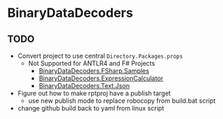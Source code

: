 # BinaryDataDecoders	

## TODO

* Convert project to use central `Directory.Packages.props` 
  * Not Supported for ANTLR4 and F# Projects
    * [BinaryDataDecoders.FSharp.Samples](.\BinaryDataDecoders.FSharp.Samples\BinaryDataDecoders.FSharp.Samples.fsproj)
    * [BinaryDataDecoders.ExpressionCalculator](.\BinaryDataDecoders.ExpressionCalculator\BinaryDataDecoders.ExpressionCalculator.csproj)
    * [BinaryDataDecoders.Text.Json](.\BinaryDataDecoders.Text.Json\BinaryDataDecoders.Text.Json.csproj)
* Figure out how to make rptproj have a publish target
  * use new publish mode to replace robocopy from build.bat script
* change github build back to yaml from linux script